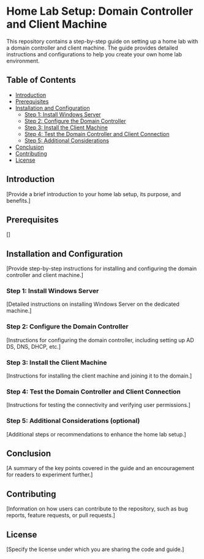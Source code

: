 # Home Lab Setup: Domain Controller and Client Machine

This repository contains a step-by-step guide on setting up a home lab with a domain controller and client machine. The guide provides detailed instructions and configurations to help you create your own home lab environment.

## Table of Contents
- [Introduction](#introduction)
- [Prerequisites](#prerequisites)
- [Installation and Configuration](#installation-and-configuration)
  - [Step 1: Install Windows Server](#step-1-install-windows-server)
  - [Step 2: Configure the Domain Controller](#step-2-configure-the-domain-controller)
  - [Step 3: Install the Client Machine](#step-3-install-the-client-machine)
  - [Step 4: Test the Domain Controller and Client Connection](#step-4-test-the-domain-controller-and-client-connection)
  - [Step 5: Additional Considerations](#step-5-additional-considerations-optional)
- [Conclusion](#conclusion)
- [Contributing](#contributing)
- [License](#license)

## Introduction
[Provide a brief introduction to your home lab setup, its purpose, and benefits.]

## Prerequisites
[]

## Installation and Configuration
[Provide step-by-step instructions for installing and configuring the domain controller and client machine.]

### Step 1: Install Windows Server
[Detailed instructions on installing Windows Server on the dedicated machine.]

### Step 2: Configure the Domain Controller
[Instructions for configuring the domain controller, including setting up AD DS, DNS, DHCP, etc.]

### Step 3: Install the Client Machine
[Instructions for installing the client machine and joining it to the domain.]

### Step 4: Test the Domain Controller and Client Connection
[Instructions for testing the connectivity and verifying user permissions.]

### Step 5: Additional Considerations (optional)
[Additional steps or recommendations to enhance the home lab setup.]

## Conclusion
[A summary of the key points covered in the guide and an encouragement for readers to experiment further.]

## Contributing
[Information on how users can contribute to the repository, such as bug reports, feature requests, or pull requests.]

## License
[Specify the license under which you are sharing the code and guide.]

